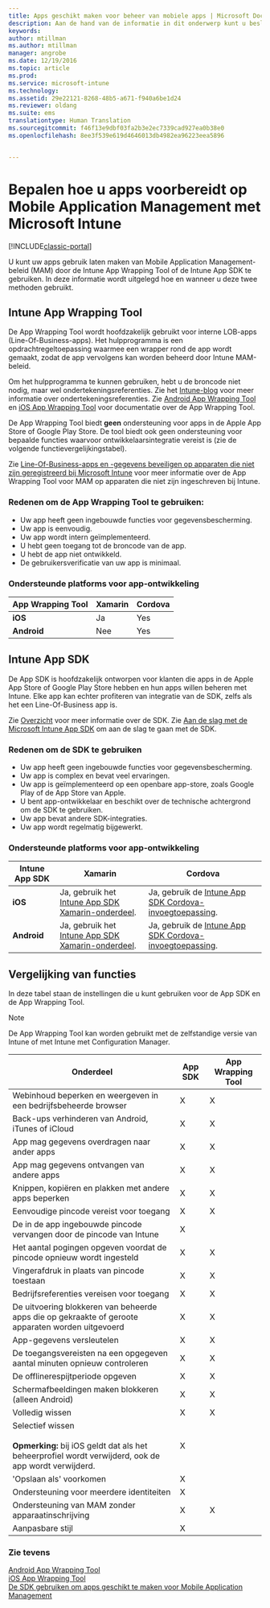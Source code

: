 ```yaml
---
title: Apps geschikt maken voor beheer van mobiele apps | Microsoft Docs
description: Aan de hand van de informatie in dit onderwerp kunt u beslissen wanneer u het hulpmiddel App Wrapping en de App SDK moet gebruiken om uw aangepaste LOB-apps in te schakelen voor gebruik van de beleidsregels voor het beheren van mobiele apps.
keywords: 
author: mtillman
ms.author: mtillman
manager: angrobe
ms.date: 12/19/2016
ms.topic: article
ms.prod: 
ms.service: microsoft-intune
ms.technology: 
ms.assetid: 29e22121-8268-48b5-a671-f940a6be1d24
ms.reviewer: oldang
ms.suite: ems
translationtype: Human Translation
ms.sourcegitcommit: f46f13e9dbf03fa2b3e2ec7339cad927ea0b38e0
ms.openlocfilehash: 8ee3f539e619d4646013db4982ea96223eea5896


---
```


# <a name="decide-how-to-prepare-apps-for-mobile-application-management-with-microsoft-intune"></a>Bepalen hoe u apps voorbereidt op Mobile Application Management met Microsoft Intune

[!INCLUDE[classic-portal](../includes/classic-portal.md)]

U kunt uw apps gebruik laten maken van Mobile Application Management-beleid (MAM) door de Intune App Wrapping Tool of de Intune App SDK te gebruiken. In deze informatie wordt uitgelegd hoe en wanneer u deze twee methoden gebruikt.

## <a name="intune-app-wrapping-tool"></a>Intune App Wrapping Tool
De App Wrapping Tool wordt hoofdzakelijk gebruikt voor interne LOB-apps (Line-Of-Business-apps). Het hulpprogramma is een opdrachtregeltoepassing waarmee een wrapper rond de app wordt gemaakt, zodat de app vervolgens kan worden beheerd door Intune MAM-beleid.

Om het hulpprogramma te kunnen gebruiken, hebt u de broncode niet nodig, maar wel ondertekeningsreferenties.  Zie het [Intune-blog](https://blogs.technet.microsoft.com/enterprisemobility/2015/02/25/how-to-obtain-the-prerequisites-for-the-intune-app-wrapping-tool-for-ios/) voor meer informatie over ondertekeningsreferenties. Zie [Android App Wrapping Tool ](prepare-android-apps-for-mobile-application-management-with-the-microsoft-intune-app-wrapping-tool.md) en [iOS App Wrapping Tool](prepare-ios-apps-for-mobile-application-management-with-the-microsoft-intune-app-wrapping-tool.md) voor documentatie over de App Wrapping Tool.

De App Wrapping Tool biedt **geen** ondersteuning voor apps in de Apple App Store of Google Play Store. De tool biedt ook geen ondersteuning voor bepaalde functies waarvoor ontwikkelaarsintegratie vereist is (zie de volgende functievergelijkingstabel).


Zie [Line-Of-Business-apps en -gegevens beveiligen op apparaten die niet zijn geregistreerd bij Microsoft Intune](protect-line-of-business-apps-and-data-on-devices-not-enrolled-in-microsoft-intune.md) voor meer informatie over de App Wrapping Tool voor MAM op apparaten die niet zijn ingeschreven bij Intune.

### <a name="reasons-to-use-the-app-wrapping-tool"></a>Redenen om de App Wrapping Tool te gebruiken:
* Uw app heeft geen ingebouwde functies voor gegevensbescherming.
* Uw app is eenvoudig.
* Uw app wordt intern geïmplementeerd.
* U hebt geen toegang tot de broncode van de app.
* U hebt de app niet ontwikkeld.
* De gebruikersverificatie van uw app is minimaal.


### <a name="supported-app-development-platforms"></a>Ondersteunde platforms voor app-ontwikkeling

|**App Wrapping Tool** | **Xamarin** |**Cordova** |
|------|----|----|
|**iOS** |Ja|Yes|
|**Android**| Nee |Yes|

## <a name="intune-app-sdk"></a>Intune App SDK
De App SDK is hoofdzakelijk ontworpen voor klanten die apps in de Apple App Store of Google Play Store hebben en hun apps willen beheren met Intune. Elke app kan echter profiteren van integratie van de SDK, zelfs als het een Line-Of-Business app is.

Zie [Overzicht](/intune/develop/intune-app-sdk) voor meer informatie over de SDK. Zie [Aan de slag met de Microsoft Intune App SDK](/intune/develop/intune-app-sdk-get-started) om aan de slag te gaan met de SDK.

### <a name="reasons-to-use-the-sdk"></a>Redenen om de SDK te gebruiken
* Uw app heeft geen ingebouwde functies voor gegevensbescherming.
* Uw app is complex en bevat veel ervaringen.
* Uw app is geïmplementeerd op een openbare app-store, zoals Google Play of de App Store van Apple.
* U bent app-ontwikkelaar en beschikt over de technische achtergrond om de SDK te gebruiken.
* Uw app bevat andere SDK-integraties.
* Uw app wordt regelmatig bijgewerkt.

### <a name="supported-app-development-platforms"></a>Ondersteunde platforms voor app-ontwikkeling

|**Intune App SDK** |**Xamarin** |**Cordova**
|------|----|----|
|**iOS**|Ja, gebruik het [Intune App SDK Xamarin-onderdeel](/../develop/intune-app-sdk-xamarin).|Ja, gebruik de [Intune App SDK Cordova-invoegtoepassing](/../develop/intune-app-sdk-cordova).|
|**Android**| Ja, gebruik het [Intune App SDK Xamarin-onderdeel](/../develop/intune-app-sdk-xamarin).|Ja, gebruik de [Intune App SDK Cordova-invoegtoepassing](/../develop/intune-app-sdk-cordova).|

## <a name="feature-comparison"></a>Vergelijking van functies
In deze tabel staan de instellingen die u kunt gebruiken voor de App SDK en de App Wrapping Tool.

> [!NOTE]
> De App Wrapping Tool kan worden gebruikt met de zelfstandige versie van Intune of met Intune met Configuration Manager.

|Onderdeel|App SDK|App Wrapping Tool|
|-----------|---------------------|-----------|
|Webinhoud beperken en weergeven in een bedrijfsbeheerde browser|X|X|
|Back-ups verhinderen van Android, iTunes of iCloud|X|X|
|App mag gegevens overdragen naar ander apps|X|X|
|App mag gegevens ontvangen van andere apps|X|X|
|Knippen, kopiëren en plakken met andere apps beperken|X|X|
|Eenvoudige pincode vereist voor toegang|X|X|
|De in de app ingebouwde pincode vervangen door de pincode van Intune|X||
|Het aantal pogingen opgeven voordat de pincode opnieuw wordt ingesteld|X|X|
|Vingerafdruk in plaats van pincode toestaan |X|X|
|Bedrijfsreferenties vereisen voor toegang|X|X|
|De uitvoering blokkeren van beheerde apps die op gekraakte of geroote apparaten worden uitgevoerd|X|X|
|App-gegevens versleutelen|X|X|
|De toegangsvereisten na een opgegeven aantal minuten opnieuw controleren|X|X|
|De offlinerespijtperiode opgeven|X|X|
|Schermafbeeldingen maken blokkeren (alleen Android)|X|X|
|Volledig wissen|X|X|
|Selectief wissen <br></br>**Opmerking:** bij iOS geldt dat als het beheerprofiel wordt verwijderd, ook de app wordt verwijderd.|X||
|'Opslaan als' voorkomen |X||
|Ondersteuning voor meerdere identiteiten|X||
|Ondersteuning van MAM zonder apparaatinschrijving|X|X|
|Aanpasbare stijl |X|||
### <a name="see-also"></a>Zie tevens

[Android App Wrapping Tool](prepare-android-apps-for-mobile-application-management-with-the-microsoft-intune-app-wrapping-tool.md)</br>
[iOS App Wrapping Tool](prepare-ios-apps-for-mobile-application-management-with-the-microsoft-intune-app-wrapping-tool.md)</br>
[De SDK gebruiken om apps geschikt te maken voor Mobile Application Management](use-the-sdk-to-enable-apps-for-mobile-application-management.md)



<!--HONumber=Dec16_HO3-->


